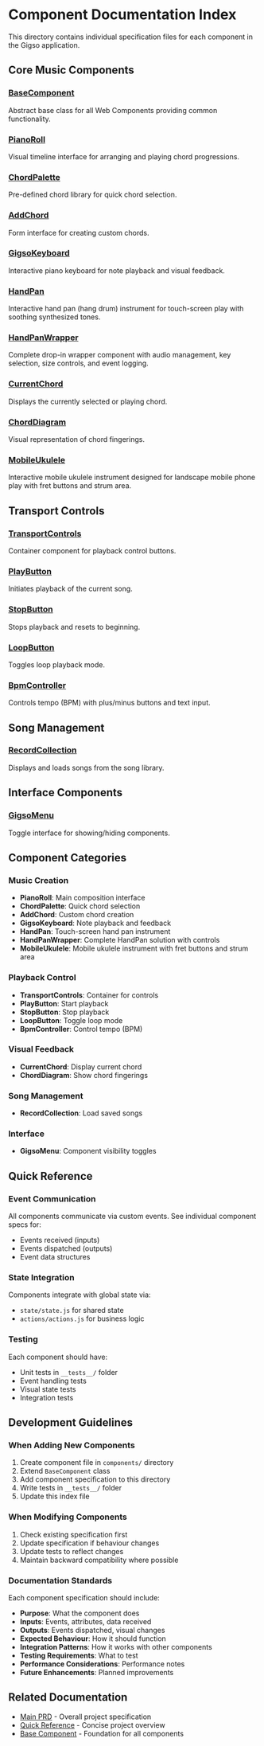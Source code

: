 # Component Documentation Index

This directory contains individual specification files for each component in the Gigso application.

## Core Music Components

### [BaseComponent](./base-component.md)
Abstract base class for all Web Components providing common functionality.

### [PianoRoll](./piano-roll.md)
Visual timeline interface for arranging and playing chord progressions.

### [ChordPalette](./chord-palette.md)
Pre-defined chord library for quick chord selection.

### [AddChord](./add-chord.md)
Form interface for creating custom chords.

### [GigsoKeyboard](./gigso-keyboard.md)
Interactive piano keyboard for note playback and visual feedback.

### [HandPan](./hand-pan.md)
Interactive hand pan (hang drum) instrument for touch-screen play with soothing synthesized tones.

### [HandPanWrapper](./hand-pan-wrapper.md)
Complete drop-in wrapper component with audio management, key selection, size controls, and event logging.

### [CurrentChord](./current-chord.md)
Displays the currently selected or playing chord.

### [ChordDiagram](./chord-diagram.md)
Visual representation of chord fingerings.

### [MobileUkulele](./mobile-ukulele.md)
Interactive mobile ukulele instrument designed for landscape mobile phone play with fret buttons and strum area.

## Transport Controls

### [TransportControls](./transport-controls.md)
Container component for playback control buttons.

### [PlayButton](./play-button.md)
Initiates playback of the current song.

### [StopButton](./stop-button.md)
Stops playback and resets to beginning.

### [LoopButton](./loop-button.md)
Toggles loop playback mode.

### [BpmController](./bpm-controller.md)
Controls tempo (BPM) with plus/minus buttons and text input.

## Song Management

### [RecordCollection](./record-collection.md)
Displays and loads songs from the song library.

## Interface Components

### [GigsoMenu](./gigso-menu.md)
Toggle interface for showing/hiding components.

## Component Categories

### Music Creation
- **PianoRoll**: Main composition interface
- **ChordPalette**: Quick chord selection
- **AddChord**: Custom chord creation
- **GigsoKeyboard**: Note playback and feedback
- **HandPan**: Touch-screen hand pan instrument
- **HandPanWrapper**: Complete HandPan solution with controls
- **MobileUkulele**: Mobile ukulele instrument with fret buttons and strum area

### Playback Control
- **TransportControls**: Container for controls
- **PlayButton**: Start playback
- **StopButton**: Stop playback
- **LoopButton**: Toggle loop mode
- **BpmController**: Control tempo (BPM)

### Visual Feedback
- **CurrentChord**: Display current chord
- **ChordDiagram**: Show chord fingerings

### Song Management
- **RecordCollection**: Load saved songs

### Interface
- **GigsoMenu**: Component visibility toggles

## Quick Reference

### Event Communication
All components communicate via custom events. See individual component specs for:
- Events received (inputs)
- Events dispatched (outputs)
- Event data structures

### State Integration
Components integrate with global state via:
- `state/state.js` for shared state
- `actions/actions.js` for business logic

### Testing
Each component should have:
- Unit tests in `__tests__/` folder
- Event handling tests
- Visual state tests
- Integration tests

## Development Guidelines

### When Adding New Components
1. Create component file in `components/` directory
2. Extend `BaseComponent` class
3. Add component specification to this directory
4. Write tests in `__tests__/` folder
5. Update this index file

### When Modifying Components
1. Check existing specification first
2. Update specification if behaviour changes
3. Update tests to reflect changes
4. Maintain backward compatibility where possible

### Documentation Standards
Each component specification should include:
- **Purpose**: What the component does
- **Inputs**: Events, attributes, data received
- **Outputs**: Events dispatched, visual changes
- **Expected Behaviour**: How it should function
- **Integration Patterns**: How it works with other components
- **Testing Requirements**: What to test
- **Performance Considerations**: Performance notes
- **Future Enhancements**: Planned improvements

## Related Documentation

- [Main PRD](../PRD.md) - Overall project specification
- [Quick Reference](../PRD-QUICK-REFERENCE.md) - Concise project overview
- [Base Component](../base-component.md) - Foundation for all components 